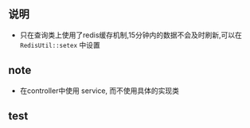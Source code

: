 ## 说明
- 只在查询类上使用了redis缓存机制,15分钟内的数据不会及时刷新,可以在 `RedisUtil::setex` 中设置

## note
- 在controller中使用 service, 而不使用具体的实现类

## test